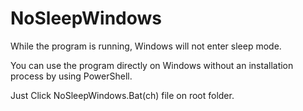 ﻿# NoSleepWindows

While the program is running, Windows will not enter sleep mode.

You can use the program directly on Windows without an installation process by using PowerShell. 

Just Click NoSleepWindows.Bat(ch) file on root folder.

